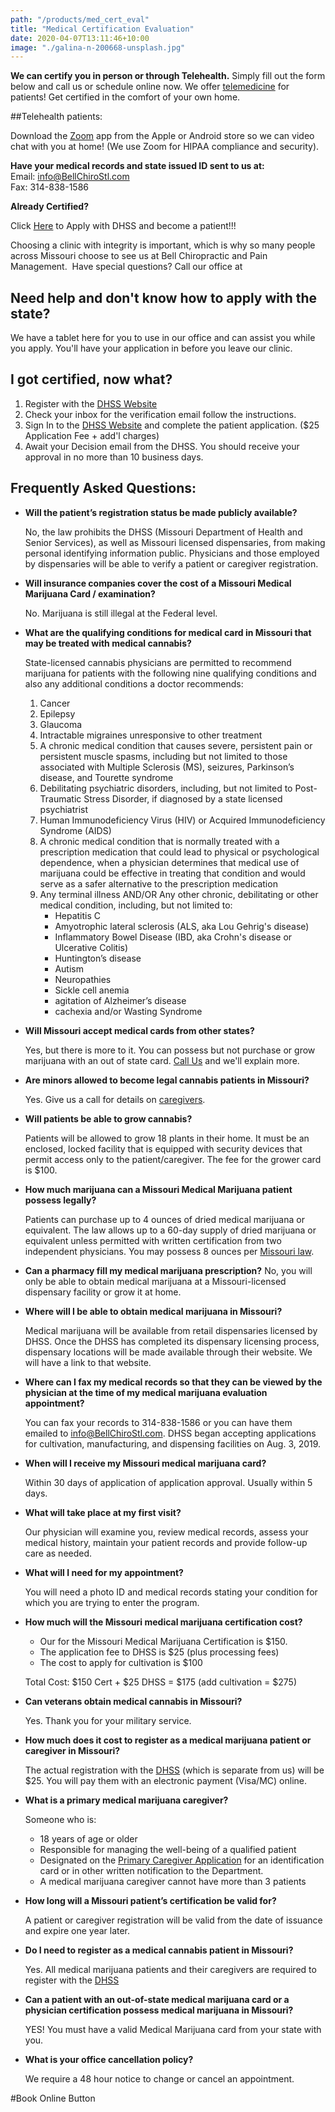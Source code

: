 ```yaml
---
path: "/products/med_cert_eval"
title: "Medical Certification Evaluation"
date: 2020-04-07T13:11:46+10:00
image: "./galina-n-200668-unsplash.jpg"
---
```


**We can certify you in person or through Telehealth.**
Simply fill out the form below and call us or schedule online now.
We offer [telemedicine](telemedicine) for patients!
Get certified in the comfort of your own home.

##Telehealth patients:

Download the <a href="https://zoom.us/" target="blank" rel="noopener noreferrer">Zoom</a> app from the Apple or Android store so we can video chat with you at home! (We use Zoom for HIPAA compliance and security).
​

**Have your medical records and state issued ID sent to us at:**
<br/>
Email: <info@BellChiroStl.com><br/>
Fax: 314-838-1586

**Already Certified?**

Click <a href="https://mo-public.mycomplia.com/#!/mo/register" target="blank" rel="noopener noreferrer">Here</a> to Apply with DHSS and become a patient!!!

Choosing a clinic with integrity is important, which is why so many people across Missouri choose to see us at Bell Chiropractic and Pain Management.
​
Have special questions? Call our office at

## Need help and don't know how to apply with the state?

We have a tablet here for you to use in our office and can assist you while you apply. You'll have your application in before you leave our clinic.

## I got certified, now what?

1. Register with the <a href="https://mo-public.mycomplia.com/#!/mo/register" target="blank" rel="noopener noreferrer">DHSS Website</a>
2. Check your inbox for the verification email follow the instructions.
3. Sign In to the <a href="https://mo-public.mycomplia.com/#!/mo/register" target="blank" rel="noopener noreferrer">DHSS Website</a> and complete the patient application. (\$25 Application Fee + add'l charges)
4. Await your Decision email from the DHSS. You should receive your approval in no more than 10 business days.

## Frequently Asked Questions:

- **Will the patient’s registration status be made publicly available?**

  No, the law prohibits the DHSS (Missouri Department of Health and Senior Services), as well as Missouri licensed dispensaries, from making personal identifying information public. Physicians and those employed by dispensaries will be able to verify a patient or caregiver registration.

* **Will insurance companies cover the cost of a Missouri Medical Marijuana Card / examination?**

  No. Marijuana is still illegal at the Federal level.

- **What are the qualifying conditions for medical card in Missouri that may be treated with medical cannabis?**

  State-licensed cannabis physicians are permitted to recommend marijuana for patients with the following nine qualifying conditions and also any additional conditions a doctor recommends:

  1. Cancer
  2. Epilepsy
  3. Glaucoma
  4. Intractable migraines unresponsive to other treatment
  5. A chronic medical condition that causes severe, persistent pain or persistent muscle spasms, including but not limited to those associated with Multiple Sclerosis (MS), seizures, Parkinson’s disease, and Tourette syndrome
  6. Debilitating psychiatric disorders, including, but not limited to Post-Traumatic Stress Disorder, if diagnosed by a state licensed psychiatrist
  7. Human Immunodeficiency Virus (HIV) or Acquired Immunodeficiency Syndrome (AIDS)
  8. A chronic medical condition that is normally treated with a prescription medication that could lead to physical or psychological dependence, when a physician determines that medical use of marijuana could be effective in treating that condition and would serve as a safer alternative to the prescription medication
  9. Any terminal illness AND/OR Any other chronic, debilitating or other medical condition, including, but not limited to:
     <ul>
      <li>Hepatitis C</li>
      <li>Amyotrophic lateral sclerosis (ALS, aka Lou Gehrig's disease)</li>
      <li>Inflammatory Bowel Disease (IBD, aka Crohn's disease or Ulcerative Colitis)</li>
      <li>Huntington’s disease</li>
      <li>Autism</li>
      <li>Neuropathies</li>
      <li>Sickle cell anemia</li>
      <li>agitation of Alzheimer’s disease</li>
      <li>cachexia and/or Wasting Syndrome</li>
     </ul>

* **Will Missouri accept medical cards from other states?**

  Yes, but there is more to it. You can possess but not purchase or grow marijuana with an out of state card. <a href="tel:314-838-1983">Call Us</a> and we'll explain more.

* **Are minors allowed to become legal cannabis patients in Missouri?**

  Yes. Give us a call for details on <a href="https://health.mo.gov/safety/medical-marijuana/pdf/sample-parental-legal-guardian.pdf" target="blank" rel="noopener noreferrer">caregivers</a>.

* **Will patients be able to grow cannabis?**

  Patients will be allowed to grow 18 plants in their home. It must be an enclosed, locked facility that is equipped with security devices that permit access only to the patient/caregiver. The fee for the grower card is \$100.

* **How much marijuana can a Missouri Medical Marijuana patient possess legally?**

  Patients can purchase up to 4 ounces of dried medical marijuana or equivalent. The law allows up to a 60-day supply of dried marijuana or equivalent unless permitted with written certification from two independent physicians. You may possess 8 ounces per <a href="https://health.mo.gov/safety/medical-marijuana/pdf/mm-quivalency-units.pdf" target="blank" rel="noopener noreferrer">Missouri law</a>.

* **Can a pharmacy fill my medical marijuana prescription?**
  No, you will only be able to obtain medical marijuana at a Missouri-licensed dispensary facility or grow it at home.

* **Where will I be able to obtain medical marijuana in Missouri?**

  Medical marijuana will be available from retail dispensaries licensed by DHSS. Once the DHSS has completed its dispensary licensing process, dispensary locations will be made available through their website. We will have a link to that website.

* **Where can I fax my medical records so that they can be viewed by the physician at the time of my medical marijuana evaluation appointment?**

  You can fax your records to 314-838-1586 or you can have them emailed to <info@BellChiroStl.com>. DHSS began accepting applications for cultivation, manufacturing, and dispensing facilities on Aug. 3, 2019.

* **When will I receive my Missouri medical marijuana card?**

  Within 30 days of application of application approval. Usually within 5 days.

* **What will take place at my first visit?**

  Our physician will examine you, review medical records, assess your medical history, maintain your patient records and provide follow-up care as needed.

* **What will I need for my appointment?**

  You will need a photo ID and medical records stating your condition for which you are trying to enter the program.

* **How much will the Missouri medical marijuana certification cost?**

  - Our for the Missouri Medical Marijuana Certification is \$150.
  - The application fee to DHSS is \$25 (plus processing fees)
  - The cost to apply for cultivation is \$100

  Total Cost: $150 Cert + $25 DHSS = $175 (add cultivation = $275)

* **Can veterans obtain medical cannabis in Missouri?**

  Yes. Thank you for your military service.

* **How much does it cost to register as a medical marijuana patient or caregiver in Missouri?**

  The actual registration with the <a href="https://mo-public.mycomplia.com/#!/mo/register" target="blank" rel="noopener noreferrer">DHSS</a> (which is separate from us) will be \$25. You will pay them with an electronic payment (Visa/MC) online.

- **​What is a primary medical marijuana caregiver?**

  Someone who is:

  - 18 years of age or older
  - Responsible for managing the well-being of a qualified patient
  - Designated on the <a href="https://health.mo.gov/safety/medical-marijuana/pdf/sample-patient-authorization.pdf" target="blank" rel="noopener noreferrer">Primary Caregiver Application</a> for an identification card or in other written notification to the Department.
  - A medical marijuana caregiver cannot have more than 3 patients

* **How long will a Missouri patient’s certification be valid for?**

  A patient or caregiver registration will be valid from the date of issuance and expire one year later.

* **Do I need to register as a medical cannabis patient in Missouri?**

  Yes. All medical marijuana patients and their caregivers are required to register with the <a href="https://mo-public.mycomplia.com/#!/mo/register" target="blank" rel="noopener noreferrer">DHSS</a>

- **Can a patient with an out-of-state medical marijuana card or a physician certification possess medical marijuana in Missouri?**

  YES! You must have a valid Medical Marijuana card from your state with you.

- **What is your office cancellation policy?**

  We require a 48 hour notice to change or cancel an appointment.

#Book Online Button
